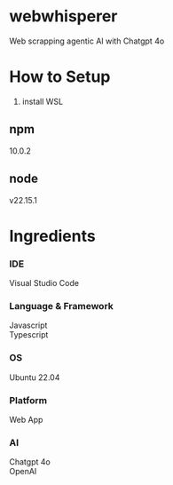 # webwhisperer
Web scrapping agentic AI with Chatgpt 4o

# How to Setup
1. install WSL

## npm
10.0.2

## node
v22.15.1

# Ingredients
### IDE
Visual Studio Code

### Language & Framework
Javascript <br/>
Typescript

### OS
Ubuntu 22.04

### Platform
Web App

### AI
Chatgpt 4o <br/>
OpenAI
